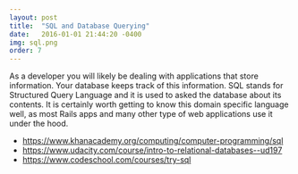 ```yaml
---
layout: post
title:  "SQL and Database Querying"
date:   2016-01-01 21:44:20 -0400
img: sql.png
order: 7
---
```

As a developer you will likely be dealing with applications that store information. Your database keeps track of this information. SQL stands for Structured Query Language and it is used to asked the database about its contents. It is certainly worth getting to know this domain specific language well, as most Rails apps and many other type of web applications use it under the hood.

<ul>
	<li><a href="https://www.khanacademy.org/computing/computer-programming/sql">https://www.khanacademy.org/computing/computer-programming/sql</a></li>
	<li><a href="https://www.udacity.com/course/intro-to-relational-databases--ud197">https://www.udacity.com/course/intro-to-relational-databases--ud197 </a></li>
	<li><a href="https://www.codeschool.com/courses/try-sql">https://www.codeschool.com/courses/try-sql</a></li>
</ul>

